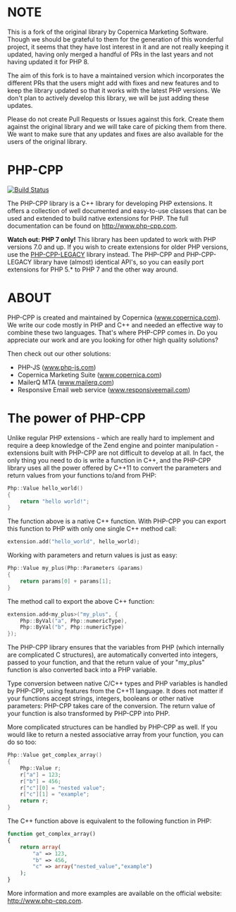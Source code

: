 NOTE
=====

This is a fork of the original library by Copernica Marketing Software. Though we should be grateful to them for the generation of this wonderful project, it seems that they have lost interest in it and are not really keeping it updated, having only merged a handful of PRs in the last years and not having updated it for PHP 8.

The aim of this fork is to have a maintained version which incorporates the different PRs that the users might add with fixes and new features and to keep the library updated so that it works with the latest PHP versions. We don't plan to actively develop this library, we will be just adding these updates.

Please do not create Pull Requests or Issues against this fork. Create them against the original library and we will take care of picking them from there. We want to make sure that any updates and fixes are also available for the users of the original library.

PHP-CPP
=======

[![Build Status](https://travis-ci.org/CopernicaMarketingSoftware/PHP-CPP.svg?branch=master)](https://travis-ci.org/CopernicaMarketingSoftware/PHP-CPP)

The PHP-CPP library is a C++ library for developing PHP extensions. It offers a collection
of well documented and easy-to-use classes that can be used and extended to build native
extensions for PHP. The full documentation can be found on http://www.php-cpp.com.

**Watch out: PHP 7 only!**
This library has been updated to work with PHP versions 7.0 and up. If you wish to create 
extensions for older PHP versions, use the [PHP-CPP-LEGACY](https://github.com/CopernicaMarketingSoftware/PHP-CPP-LEGACY)
library instead. The PHP-CPP and PHP-CPP-LEGACY library have (almost) identical API's,
so you can easily port extensions for PHP 5.* to PHP 7 and the other way around.

ABOUT
=====

PHP-CPP is created and maintained by Copernica (www.copernica.com). We write 
our code mostly in PHP and C++ and needed an effective way 
to combine these two languages. That's where PHP-CPP comes in.
Do you appreciate our work and are you looking for other high quality solutions? 

Then check out our other solutions:

* PHP-JS (www.php-js.com)
* Copernica Marketing Suite (www.copernica.com)
* MailerQ MTA (www.mailerq.com)
* Responsive Email web service (www.responsiveemail.com)

The power of PHP-CPP
====================

Unlike regular PHP extensions - which are really hard to implement and require a deep
knowledge of the Zend engine and pointer manipulation - extensions built with PHP-CPP
are not difficult to develop at all. In fact, the only thing you need to do is write a function in
C++, and the PHP-CPP library uses all the power offered by C++11 to convert the parameters and return
values from your functions to/and from PHP:

```c
Php::Value hello_world()
{
    return "hello world!";
}
```

The function above is a native C++ function. With PHP-CPP you can export this function
to PHP with only one single C++ method call:

```c
extension.add("hello_world", hello_world);
```

Working with parameters and return values is just as easy:

```c
Php::Value my_plus(Php::Parameters &params)
{
    return params[0] + params[1];
}
```

The method call to export the above C++ function:

```c
extension.add<my_plus>("my_plus", {
    Php::ByVal("a", Php::numericType),
    Php::ByVal("b", Php::numericType)
});
```

The PHP-CPP library ensures that the variables
from PHP (which internally are complicated C structures), are automatically converted into 
integers, passed to your function, and that the return value of your "my_plus" function is 
also converted back into a PHP variable.

Type conversion between native C/C++ types and PHP variables is handled by PHP-CPP, using
features from the C++11 language. It does not matter if your functions accept strings,
integers, booleans or other native parameters: PHP-CPP takes care of the conversion. 
The return value of your function is also transformed by PHP-CPP into PHP.

More complicated structures can be handled by PHP-CPP as well. If you would like to return
a nested associative array from your function, you can do so too:

```c
Php::Value get_complex_array()
{
    Php::Value r;
    r["a"] = 123;
    r["b"] = 456;
    r["c"][0] = "nested value";
    r["c"][1] = "example";
    return r;
}
```

The C++ function above is equivalent to the following function in PHP:

```php
function get_complex_array()
{
    return array(
        "a" => 123,
        "b" => 456,
        "c" => array("nested_value","example")
    );
}
```

More information and more examples are available on the official website:
http://www.php-cpp.com.
